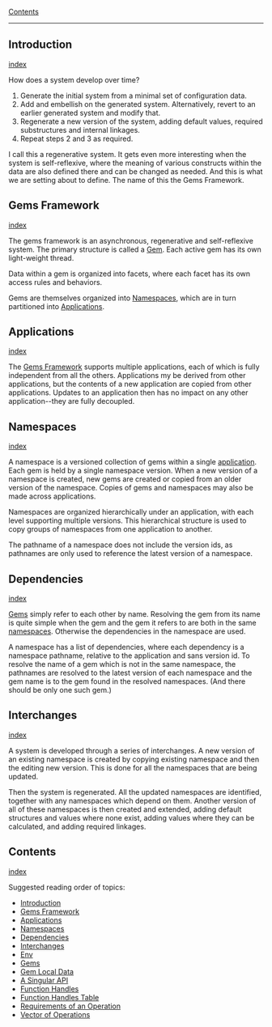 [Contents](../../Contents.md)

---

## Introduction
[index](../../Older%20Topic%20Indexes/Introduction.md)

How does a system develop over time?

1. Generate the initial system from a minimal set of configuration data.
2. Add and embellish on the generated system. Alternatively, revert to an earlier generated system and modify that.
3. Regenerate a new version of the system, adding default values, required substructures and internal linkages.
4. Repeat steps 2 and 3 as required.

I call this a regenerative system. It gets even more interesting when the system is self-reflexive, where the meaning of various constructs within the data are also defined there and can be changed as needed. And this is what we are setting about to define. The name of this the Gems Framework.

## Gems Framework
[index](../../Older%20Topic%20Indexes/Gems%20Framework.md)

The gems framework is an asynchronous, regenerative and self-reflexive system. The primary structure is called a [Gem](../../Older%20Topic%20Indexes/Gems.md). Each active gem has its own light-weight thread.

Data within a gem is organized into facets, where each facet has its own access rules and behaviors.

Gems are themselves organized into [Namespaces](../../Older%20Topic%20Indexes/Namespaces.md), which are in turn partitioned into [Applications](../../Older%20Topic%20Indexes/Applications.md).

## Applications
[index](../../Older%20Topic%20Indexes/Applications.md)

The [Gems Framework](../../Older%20Topic%20Indexes/Gems%20Framework.md) supports multiple applications, each of which is fully independent from all the others. Applications my be derived from other applications, but the contents of a new application are copied from other applications. Updates to an application then has no impact on any other application--they are fully decoupled.

## Namespaces
[index](../../Older%20Topic%20Indexes/Namespaces.md)

A namespace is a versioned collection of gems within a single [application](../../Older%20Topic%20Indexes/Applications.md). Each gem is held by a single namespace version. When a new version of a namespace is created, new gems are created or copied from an older version of the namespace. Copies of gems and namespaces may also be made across applications.

Namespaces are organized hierarchically under an application, with each level supporting multiple versions. This hierarchical structure is used to copy groups of namespaces from one application to another.

The pathname of a namespace does not include the version ids, as pathnames are only used to reference the latest version of a namespace.

## Dependencies
[index](../../Older%20Topic%20Indexes/Dependencies.md)

[Gems](../../Older%20Topic%20Indexes/Gems.md) simply refer to each other by name. Resolving the gem from its name is quite simple when the gem and the gem it refers to are both in the same [namespaces](../../Older%20Topic%20Indexes/Namespaces.md). Otherwise the dependencies in the namespace are used.

A namespace has a list of dependencies, where each dependency is a namespace pathname, relative to the application and sans version id. To resolve the name of a gem which is not in the same namespace, the pathnames are resolved to the latest version of each namespace and the gem name is to the gem found in the resolved namespaces. (And there should be only one such gem.)

## Interchanges
[index](../../Older%20Topic%20Indexes/Interchanges.md)

A system is developed through a series of interchanges. A new version of an existing namespace is created by copying existing namespace and then the editing new version. This is done for all the namespaces that are being updated.

Then the system is regenerated. All the updated namespaces are identified, together with any namespaces which depend on them. Another version of all of these namespaces is then created and extended, adding default structures and values where none exist, adding values where they can be calculated, and adding required linkages.

## Contents
[index](../../Contents.md)

Suggested reading order of topics:

- [Introduction](../../Older%20Topic%20Indexes/Introduction.md)
- [Gems Framework](../../Older%20Topic%20Indexes/Gems%20Framework.md)
- [Applications](../../Older%20Topic%20Indexes/Applications.md)
- [Namespaces](../../Older%20Topic%20Indexes/Namespaces.md)
- [Dependencies](../../Older%20Topic%20Indexes/Dependencies.md)
- [Interchanges](../../Older%20Topic%20Indexes/Interchanges.md)
- [Env](../../Older%20Topic%20Indexes/Env.md)
- [Gems](../../Older%20Topic%20Indexes/Gems.md)
- [Gem Local Data](../../Dropped%20Topics/Gem%20Local%20Data.md)
- [A Singular API](../../Older%20Topic%20Indexes/A%20Singular%20API.md)
- [Function Handles](../../Older%20Topic%20Indexes/Function%20Handles.md)
- [Function Handles Table](../../Older%20Topic%20Indexes/Function%20Handles%20Table.md)
- [Requirements of an Operation](../../Older%20Topic%20Indexes/Requirements%20of%20an%20Operation.md)
- [Vector of Operations](../../Older%20Topic%20Indexes/Vector%20of%20Operations.md)
